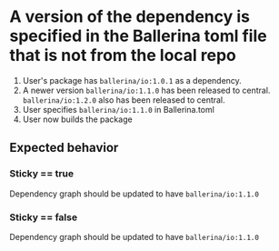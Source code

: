 # A version of the dependency is specified in the Ballerina toml file that is not from the local repo

1. User's package has `ballerina/io:1.0.1` as a dependency.
2. A newer version `ballerina/io:1.1.0` has been released to central.
   `ballerina/io:1.2.0` also has been released to central.
3. User specifies `ballerina/io:1.1.0` in Ballerina.toml
3. User now builds the package

## Expected behavior

### Sticky == true
Dependency graph should be updated to have `ballerina/io:1.1.0`
### Sticky == false
Dependency graph should be updated to have `ballerina/io:1.1.0`
